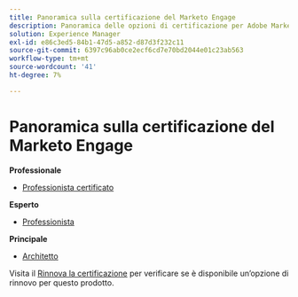 ```yaml
---
title: Panoramica sulla certificazione del Marketo Engage
description: Panoramica delle opzioni di certificazione per Adobe Marketo Engage
solution: Experience Manager
exl-id: e86c3ed5-84b1-47d5-a852-d87d3f232c11
source-git-commit: 6397c96ab0ce2ecf6cd7e70bd2044e01c23ab563
workflow-type: tm+mt
source-wordcount: '41'
ht-degree: 7%

---
```


# Panoramica sulla certificazione del Marketo Engage

**Professionale**

* [Professionista certificato](/help/certifications/ame/ame-p.md) <!--AD0-E555-->

**Esperto**

* [Professionista](/help/certifications/ame/ame-e-business.md) <!--AD0-E559-->

**Principale**

* [Architetto](/help/certifications/ame/ame-m-architect.md) <!--AD0-E556-->

Visita il [Rinnova la certificazione](/help/certifications/renew.md) per verificare se è disponibile un’opzione di rinnovo per questo prodotto.
